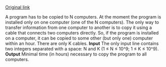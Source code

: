 [Original link](http://acm.timus.ru/problem.aspx?space=1&num=1131)

A program has to be copied to N computers. At the moment the program is installed only on one computer (one of the N computers). The only way to transfer information from one computer to another is to copy it using a cable that connects two computers directly. So, if the program is installed on a computer, it can be copied to some other (but only one) computer within an hour. There are only K cables.
**Input**
The only input line contains two integers separated with a space: N and K (1 ≤ N ≤ 10^9; 1 ≤ K ≤ 10^9).
**Output**
Minimal time (in hours) necessary to copy the program to all computers.